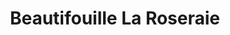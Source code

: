 ---
title: "Beautifouille La Roseraie"
url: /varennes-vauzelles/beautifouille-la-roseraie/
shop: charité
---